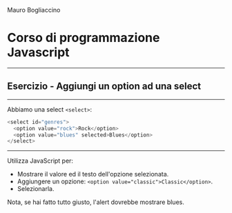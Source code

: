 


Mauro Bogliaccino

# Corso di programmazione Javascript

---


## Esercizio - Aggiungi un option ad una select

---


Abbiamo una select `<select>`:

```javascript
<select id="genres">
  <option value="rock">Rock</option>
  <option value="blues" selected>Blues</option>
</select>
```

---


Utilizza JavaScript per:

* Mostrare il valore ed il testo dell'opzione selezionata.
* Aggiungere un opzione: `<option value="classic">Classic</option>`.
* Selezionarla.

Nota, se hai fatto tutto giusto, l'alert dovrebbe mostrare blues.

